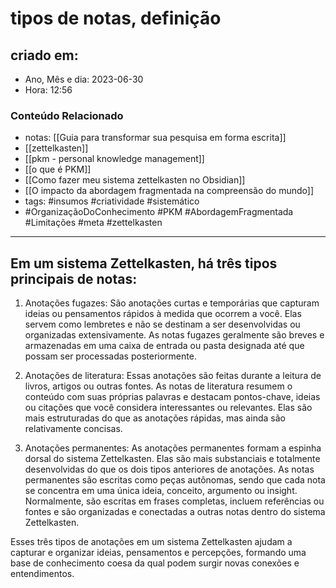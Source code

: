 # tipos de notas, definição

## criado em: 
-  Ano, Mês e dia: 2023-06-30
- Hora: 12:56

### Conteúdo Relacionado
- notas: [[Guia para transformar sua pesquisa em forma escrita]]
- [[zettelkasten]]
- [[pkm - personal knowledge management]]
- [[o que é PKM]]
- [[Como fazer meu sistema zettelkasten no Obsidian]]
- [[O impacto da abordagem fragmentada na compreensão do mundo]]
- tags: #insumos #criatividade #sistemático 
- #OrganizaçãoDoConhecimento #PKM #AbordagemFragmentada #Limitações #meta #zettelkasten 

---
## Em um sistema Zettelkasten, há três tipos principais de notas:

1. Anotações fugazes: São anotações curtas e temporárias que capturam ideias ou pensamentos rápidos à medida que ocorrem a você. Elas servem como lembretes e não se destinam a ser desenvolvidas ou organizadas extensivamente. As notas fugazes geralmente são breves e armazenadas em uma caixa de entrada ou pasta designada até que possam ser processadas posteriormente.

2. Anotações de literatura: Essas anotações são feitas durante a leitura de livros, artigos ou outras fontes. As notas de literatura resumem o conteúdo com suas próprias palavras e destacam pontos-chave, ideias ou citações que você considera interessantes ou relevantes. Elas são mais estruturadas do que as anotações rápidas, mas ainda são relativamente concisas.

3. Anotações permanentes: As anotações permanentes formam a espinha dorsal do sistema Zettelkasten. Elas são mais substanciais e totalmente desenvolvidas do que os dois tipos anteriores de anotações. As notas permanentes são escritas como peças autônomas, sendo que cada nota se concentra em uma única ideia, conceito, argumento ou insight. Normalmente, são escritas em frases completas, incluem referências ou fontes e são organizadas e conectadas a outras notas dentro do sistema Zettelkasten.

Esses três tipos de anotações em um sistema Zettelkasten ajudam a capturar e organizar ideias, pensamentos e percepções, formando uma base de conhecimento coesa da qual podem surgir novas conexões e entendimentos.
